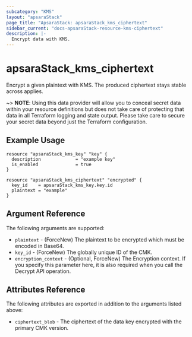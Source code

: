 ```yaml
---
subcategory: "KMS"
layout: "apsaraStack"
page_title: "ApsaraStack: apsaraStack_kms_ciphertext"
sidebar_current: "docs-apsaraStack-resource-kms-ciphertext"
description: |-
  Encrypt data with KMS.
---
```


# apsaraStack\_kms\_ciphertext

Encrypt a given plaintext with KMS. The produced ciphertext stays stable across applies. 

~> **NOTE**: Using this data provider will allow you to conceal secret data within your resource definitions but does not take care of protecting that data in all Terraform logging and state output. Please take care to secure your secret data beyond just the Terraform configuration.

## Example Usage

```
resource "apsaraStack_kms_key" "key" {
  description             = "example key"
  is_enabled              = true
}

resource "apsaraStack_kms_ciphertext" "encrypted" {
  key_id    = apsaraStack_kms_key.key.id
  plaintext = "example"
}
```

## Argument Reference

The following arguments are supported:

* `plaintext` - (ForceNew) The plaintext to be encrypted which must be encoded in Base64.
* `key_id` - (ForceNew) The globally unique ID of the CMK.
* `encryption_context` -
  (Optional, ForceNew) The Encryption context. If you specify this parameter here, it is also required when you call the Decrypt API operation. 


## Attributes Reference

The following attributes are exported in addition to the arguments listed above:

* `ciphertext_blob` - The ciphertext of the data key encrypted with the primary CMK version.
